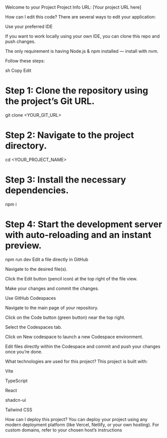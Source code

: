 Welcome to your Project
Project Info
URL: [Your project URL here]

How can I edit this code?
There are several ways to edit your application:

Use your preferred IDE

If you want to work locally using your own IDE, you can clone this repo and push changes.

The only requirement is having Node.js & npm installed — install with nvm.

Follow these steps:

sh
Copy
Edit
# Step 1: Clone the repository using the project’s Git URL.
git clone <YOUR_GIT_URL>

# Step 2: Navigate to the project directory.
cd <YOUR_PROJECT_NAME>

# Step 3: Install the necessary dependencies.
npm i

# Step 4: Start the development server with auto-reloading and an instant preview.
npm run dev
Edit a file directly in GitHub

Navigate to the desired file(s).

Click the Edit button (pencil icon) at the top right of the file view.

Make your changes and commit the changes.

Use GitHub Codespaces

Navigate to the main page of your repository.

Click on the Code button (green button) near the top right.

Select the Codespaces tab.

Click on New codespace to launch a new Codespace environment.

Edit files directly within the Codespace and commit and push your changes once you’re done.

What technologies are used for this project?
This project is built with:

Vite

TypeScript

React

shadcn-ui

Tailwind CSS

How can I deploy this project?
You can deploy your project using any modern deployment platform (like Vercel, Netlify, or your own hosting).
For custom domains, refer to your chosen host’s instructions